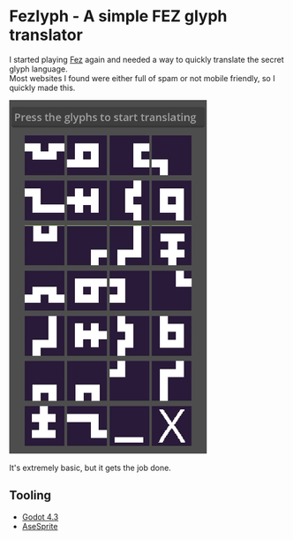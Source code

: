 # Fezlyph - A simple FEZ glyph translator

I started playing [Fez](https://www.fezgame.com/) again and needed a way to quickly translate the secret glyph language.  
Most websites I found were either full of spam or not mobile friendly, so I quickly made this.  

![Screenshot of Fezlyph on Android](screenshot.png)

It's extremely basic, but it gets the job done.  

## Tooling 

 - [Godot 4.3](https://godotengine.org/)
 - [AseSprite](https://www.aseprite.org/)

 